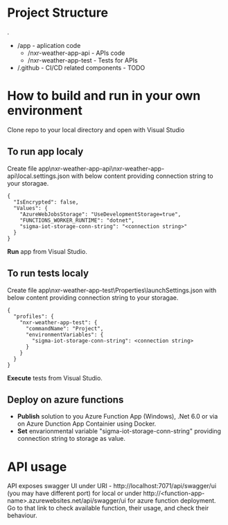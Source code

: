 # Project Structure

.
- /app - aplication code
    - /nxr-weather-app-api  - APIs code 
    - /nxr-weather-app-test - Tests for APIs
- /.github - CI/CD related components - TODO

# How to build and run in your own environment

Clone repo to your local directory and open with Visual Studio

## To run app localy

Create file app\nxr-weather-app-api\nxr-weather-app-api\local.settings.json
with below content providing connection string to your storagae.
```
{
  "IsEncrypted": false,
  "Values": {
    "AzureWebJobsStorage": "UseDevelopmentStorage=true",
    "FUNCTIONS_WORKER_RUNTIME": "dotnet",
    "sigma-iot-storage-conn-string": "<connection string>"
  }
}
```
**Run** app from Visual Studio.

## To run tests localy

Create file app\nxr-weather-app-test\Properties\launchSettings.json
with below content providing connection string to your storagae.
```
{
  "profiles": {
    "nxr-weather-app-test": {
      "commandName": "Project",
      "environmentVariables": {
        "sigma-iot-storage-conn-string": <connection string>
      }
    }
  }
}
```
**Execute** tests from Visual Studio.

## Deploy on azure functions

- **Publish** solution to you Azure Function App (Windows), .Net 6.0 or via on Azure Dunction App Containier using Docker.
- **Set** envarionmental variable "sigma-iot-storage-conn-string" providing connection string to storage as value.

# API usage

API exposes swagger UI under URI - 
http://localhost:7071/api/swagger/ui (you may have different port) for local or under http://\<function-app-name\>.azurewebsites.net/api/swagger/ui for azure function deployment. Go to that link to check available function, their usage, and check their behaviour.